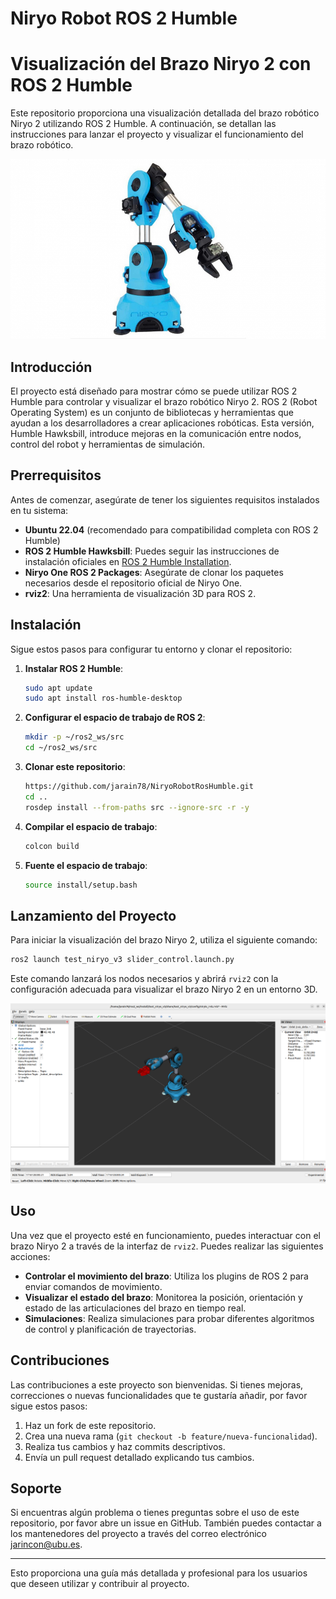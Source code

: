 # Niryo Robot ROS 2 Humble


# Visualización del Brazo Niryo 2 con ROS 2 Humble

Este repositorio proporciona una visualización detallada del brazo robótico Niryo 2 utilizando ROS 2 Humble. A continuación, se detallan las instrucciones para lanzar el proyecto y visualizar el funcionamiento del brazo robótico.


![Descripción de la imagen](media/3074021.jpeg)


## Introducción

El proyecto está diseñado para mostrar cómo se puede utilizar ROS 2 Humble para controlar y visualizar el brazo robótico Niryo 2. ROS 2 (Robot Operating System) es un conjunto de bibliotecas y herramientas que ayudan a los desarrolladores a crear aplicaciones robóticas. Esta versión, Humble Hawksbill, introduce mejoras en la comunicación entre nodos, control del robot y herramientas de simulación.

## Prerrequisitos

Antes de comenzar, asegúrate de tener los siguientes requisitos instalados en tu sistema:

- **Ubuntu 22.04** (recomendado para compatibilidad completa con ROS 2 Humble)
- **ROS 2 Humble Hawksbill**: Puedes seguir las instrucciones de instalación oficiales en [ROS 2 Humble Installation](https://docs.ros.org/en/humble/Installation.html).
- **Niryo One ROS 2 Packages**: Asegúrate de clonar los paquetes necesarios desde el repositorio oficial de Niryo One.
- **rviz2**: Una herramienta de visualización 3D para ROS 2.

## Instalación

Sigue estos pasos para configurar tu entorno y clonar el repositorio:

1. **Instalar ROS 2 Humble**:

    ```sh
    sudo apt update
    sudo apt install ros-humble-desktop
    ```

2. **Configurar el espacio de trabajo de ROS 2**:

    ```sh
    mkdir -p ~/ros2_ws/src
    cd ~/ros2_ws/src
    ```

3. **Clonar este repositorio**:

    ```sh
    https://github.com/jarain78/NiryoRobotRosHumble.git
    cd ..
    rosdep install --from-paths src --ignore-src -r -y
    ```

4. **Compilar el espacio de trabajo**:

    ```sh
    colcon build
    ```

5. **Fuente el espacio de trabajo**:

    ```sh
    source install/setup.bash
    ```

## Lanzamiento del Proyecto

Para iniciar la visualización del brazo Niryo 2, utiliza el siguiente comando:

```sh
ros2 launch test_niryo_v3 slider_control.launch.py
```

Este comando lanzará los nodos necesarios y abrirá `rviz2` con la configuración adecuada para visualizar el brazo Niryo 2 en un entorno 3D.

![Descripción de la imagen](media/NiryoOne.png)

## Uso

Una vez que el proyecto esté en funcionamiento, puedes interactuar con el brazo Niryo 2 a través de la interfaz de `rviz2`. Puedes realizar las siguientes acciones:

- **Controlar el movimiento del brazo**: Utiliza los plugins de ROS 2 para enviar comandos de movimiento.
- **Visualizar el estado del brazo**: Monitorea la posición, orientación y estado de las articulaciones del brazo en tiempo real.
- **Simulaciones**: Realiza simulaciones para probar diferentes algoritmos de control y planificación de trayectorias.

## Contribuciones

Las contribuciones a este proyecto son bienvenidas. Si tienes mejoras, correcciones o nuevas funcionalidades que te gustaría añadir, por favor sigue estos pasos:

1. Haz un fork de este repositorio.
2. Crea una nueva rama (`git checkout -b feature/nueva-funcionalidad`).
3. Realiza tus cambios y haz commits descriptivos.
4. Envía un pull request detallado explicando tus cambios.

## Soporte

Si encuentras algún problema o tienes preguntas sobre el uso de este repositorio, por favor abre un issue en GitHub. También puedes contactar a los mantenedores del proyecto a través del correo electrónico [jarincon@ubu.es](mailto:soporte@ejemplo.com).

---

Esto proporciona una guía más detallada y profesional para los usuarios que deseen utilizar y contribuir al proyecto.
    





